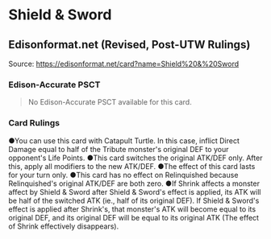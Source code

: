 # Shield & Sword

## Edisonformat.net (Revised, Post-UTW Rulings)

Source: https://edisonformat.net/card?name=Shield%20&%20Sword

### Edison-Accurate PSCT

> No Edison-Accurate PSCT available for this card.

### Card Rulings

●You can use this card with Catapult Turtle. In this case, inflict Direct Damage equal to half of the Tribute monster's original DEF to your opponent's Life Points.
●This card switches the original ATK/DEF only. After this, apply all modifiers to the new ATK/DEF.
●The effect of this card lasts for your turn only.
●This card has no effect on Relinquished because Relinquished's original ATK/DEF are both zero.
●If Shrink affects a monster affect by Shield & Sword after Shield & Sword's effect is applied, its ATK will be half of the switched ATK (ie., half of its original DEF). If Shield & Sword's effect is applied after Shrink's, that monster's ATK will become equal to its original DEF, and its original DEF will be equal to its original ATK (The effect of Shrink effectively disappears).
            
